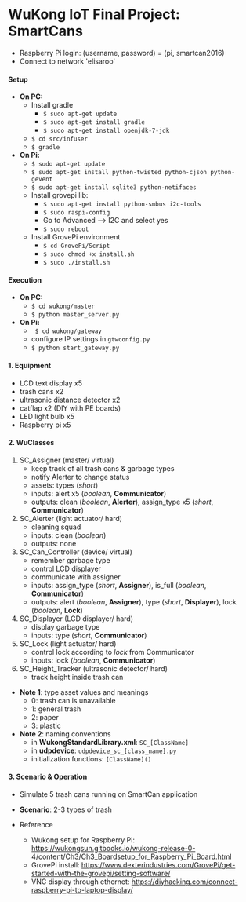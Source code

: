 # WuKong IoT Final Project: SmartCans

* Raspberry Pi login: (username, password) = (pi, smartcan2016)
* Connect to network 'elisaroo'

#### Setup
* **On PC:**
    * Install gradle
        * ` $ sudo apt-get update `
        * ` $ sudo apt-get install gradle `
        * ` $ sudo apt-get install openjdk-7-jdk `
    * ` $ cd src/infuser `
    * ` $ gradle `
* **On Pi:**
    * ` $ sudo apt-get update  `
    * ` $ sudo apt-get install python-twisted python-cjson python-gevent  `
    * ` $ sudo apt-get install sqlite3 python-netifaces `
    * Install grovepi lib:
        * ` $ sudo apt-get install python-smbus i2c-tools `
        * ` $ sudo raspi-config `
        * Go to Advanced --> I2C and select yes
        * ` $ sudo reboot `
    * Install GrovePi environment
        * ` $ cd GrovePi/Script `
        * ` $ sudo chmod +x install.sh `
        * ` $ sudo ./install.sh `

#### Execution
* **On PC:**
    * ` $ cd wukong/master `
    * ` $ python master_server.py `
* **On Pi:**
    * ` $ cd wukong/gateway`
    * configure IP settings in `gtwconfig.py`
    * ` $ python start_gateway.py `

#### 1. Equipment
* LCD text display x5
* trash cans x2
* ultrasonic distance detector x2
* catflap x2 (DIY with PE boards)
* LED light bulb x5
* Raspberry pi x5

#### 2. WuClasses
1. SC_Assigner (master/ virtual)
    * keep track of all trash cans & garbage types
    * notify Alerter to change status
    * assets: types (*short*)
    * inputs: alert x5 (*boolean*, **Communicator**)
    * outputs: clean (*boolean*, **Alerter**), assign_type x5 (*short*, **Communicator**)
2. SC_Alerter (light actuator/ hard)
    * cleaning squad
    * inputs: clean (*boolean*)
    * outputs: none
3. SC_Can_Controller (device/ virtual)
    * remember garbage type
    * control LCD displayer
    * communicate with assigner
    * inputs:  assign_type (*short*, **Assigner**), is_full (*boolean*, **Communicator**) 
    * outputs: alert (*boolean*, **Assigner**), type (*short*, **Displayer**), lock (*boolean*, **Lock**)
4. SC_Displayer (LCD displayer/ hard)
    * display garbage type
    * inputs: type (*short*, **Communicator**)
5. SC_Lock (light actuator/ hard)
    * control lock according to *lock* from Communicator
    * inputs: lock (*boolean*, **Communicator**)
5. SC_Height_Tracker (ultrasonic detector/ hard)
    * track height inside trash can

* **Note 1**: type asset values and meanings
    * 0: trash can is unavailable
    * 1: general trash
    * 2: paper
    * 3: plastic
* **Note 2**: naming conventions
	* in **WukongStandardLibrary.xml**: `SC_[ClassName]`
	* in **udpdevice**: `udpdevice_sc_[class_name].py`
	* initialization functions: `[ClassName]()`

#### 3. Scenario & Operation
* Simulate 5 trash cans running on SmartCan application
* **Scenario**: 2-3 types of trash

* Reference
    * Wukong setup for Raspberry Pi: https://wukongsun.gitbooks.io/wukong-release-0-4/content/Ch3/Ch3_Boardsetup_for_Raspberry_Pi_Board.html
    * GrovePi install: https://www.dexterindustries.com/GrovePi/get-started-with-the-grovepi/setting-software/
    * VNC display through ethernet: https://diyhacking.com/connect-raspberry-pi-to-laptop-display/
